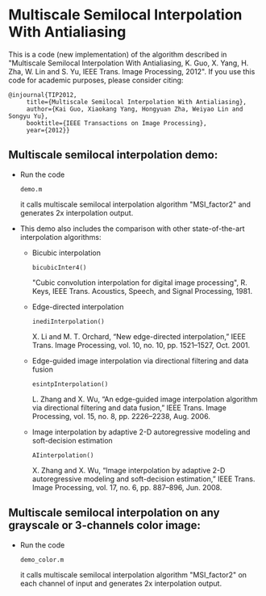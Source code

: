 # Multiscale Semilocal Interpolation With Antialiasing

This is a code (new implementation) of the algorithm described in "Multiscale Semilocal Interpolation With Antialiasing, K. Guo, X. Yang, H. Zha, W. Lin and S. Yu, IEEE Trans. Image Processing, 2012". If you use this code for academic purposes, please consider citing:

```
@injournal{TIP2012,
 	 title={Multiscale Semilocal Interpolation With Antialiasing},
 	 author={Kai Guo, Xiaokang Yang, Hongyuan Zha, Weiyao Lin and Songyu Yu},
 	 booktitle={IEEE Transactions on Image Processing},
 	 year={2012}}
```

## Multiscale semilocal interpolation demo:
- Run the code 
    ```
    demo.m
    ```
    it calls multiscale semilocal interpolation algorithm "MSI_factor2" and generates 2x interpolation output.
    
- This demo also includes the comparison with other state-of-the-art interpolation algorithms:
     - Bicubic interpolation
        ```
        bicubicInter4()
        ```
        "Cubic convolution interpolation for digital image processing", R. Keys, IEEE Trans. Acoustics, Speech, and Signal Processing, 1981.
     
     - Edge-directed interpolation
        ```
        inediInterpolation()
        ```
        X. Li and M. T. Orchard, “New edge-directed interpolation,” IEEE Trans. Image Processing, vol. 10, no. 10, pp. 1521–1527, Oct. 2001.
     
     - Edge-guided image interpolation via directional filtering and data fusion
        ```
        esintpInterpolation()
        ```
        L. Zhang and X. Wu, “An edge-guided image interpolation algorithm via directional filtering and data fusion,” IEEE Trans. Image Processing, vol. 15, no. 8, pp. 2226–2238, Aug. 2006.
     
     - Image interpolation by adaptive 2-D autoregressive modeling and soft-decision estimation
        ```
        AIinterpolation()
        ```
        X. Zhang and X. Wu, “Image interpolation by adaptive 2-D autoregressive modeling and soft-decision estimation,” IEEE Trans. Image Processing, vol. 17, no. 6, pp. 887–896, Jun. 2008.
     
## Multiscale semilocal interpolation on any grayscale or 3-channels color image:
- Run the code 
  ```
  demo_color.m
  ```
  it calls multiscale semilocal interpolation algorithm "MSI_factor2" on each channel of input and generates 2x interpolation output.

